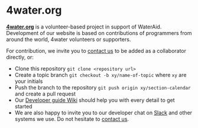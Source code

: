 # 4water.org

**[4water.org](http://4water.org)** is a volunteer-based project in support of WaterAid. Development of our website is based on contributions of programmers from around the world, 4water volunteers or supporters.

For contribution, we invite you to [contact us](mailto:laci.marsik@gmail.com) to be added as a collaborator directly, or:

- Clone this repository `git clone <repository url>`
- Create a topic branch `git checkout -b xy/name-of-topic` where `xy` are your initials
- Push the branch to the repository `git push origin xy/section-calendar` and create a pull request
- Our [Developer guide Wiki](https://github.com/lacimarsik/4water.org/wiki) should help you with every detail to get started
- We are also happy to invite you to our developer chat on [Slack](https://4water.slack.com) and other systems we use. Do not hesitate to [contact us](mailto:laci.marsik@gmail.com).